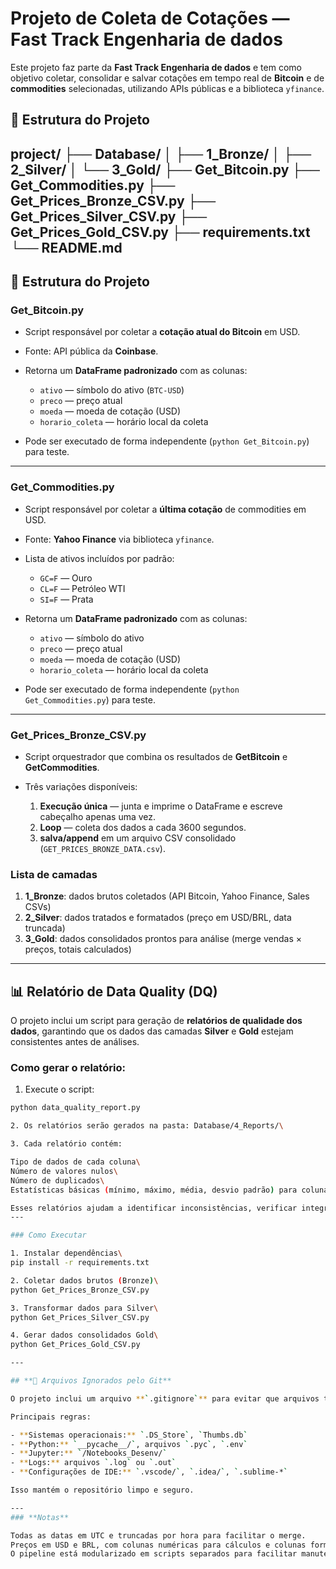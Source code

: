 # Projeto de Coleta de Cotações — Fast Track Engenharia de dados

Este projeto faz parte da **Fast Track Engenharia de dados** e tem como objetivo coletar, consolidar e salvar cotações em tempo real de **Bitcoin** e de **commodities** selecionadas, utilizando APIs públicas e a biblioteca `yfinance`.

## 📂 Estrutura do Projeto
project/
├── Database/
│ ├── 1_Bronze/
│ ├── 2_Silver/
│ └── 3_Gold/
├── Get_Bitcoin.py
├── Get_Commodities.py
├── Get_Prices_Bronze_CSV.py
├── Get_Prices_Silver_CSV.py
├── Get_Prices_Gold_CSV.py
├── requirements.txt
└── README.md
---

## 📂 Estrutura do Projeto

### **Get_Bitcoin.py**

* Script responsável por coletar a **cotação atual do Bitcoin** em USD.
* Fonte: API pública da **Coinbase**.
* Retorna um **DataFrame padronizado** com as colunas:

  * `ativo` — símbolo do ativo (`BTC-USD`)
  * `preco` — preço atual
  * `moeda` — moeda de cotação (USD)
  * `horario_coleta` — horário local da coleta
* Pode ser executado de forma independente (`python Get_Bitcoin.py`) para teste.

---

### **Get_Commodities.py**

* Script responsável por coletar a **última cotação** de commodities em USD.
* Fonte: **Yahoo Finance** via biblioteca `yfinance`.
* Lista de ativos incluídos por padrão:

  * `GC=F` — Ouro
  * `CL=F` — Petróleo WTI
  * `SI=F` — Prata

* Retorna um **DataFrame padronizado** com as colunas:

  * `ativo` — símbolo do ativo
  * `preco` — preço atual
  * `moeda` — moeda de cotação (USD)
  * `horario_coleta` — horário local da coleta
* Pode ser executado de forma independente (`python Get_Commodities.py`) para teste.

---

### **Get_Prices_Bronze_CSV.py**

* Script orquestrador que combina os resultados de **GetBitcoin** e **GetCommodities**.
* Três variações disponíveis:

  1. **Execução única** — junta e imprime o DataFrame e escreve cabeçalho apenas uma vez.
  2. **Loop** — coleta dos dados a cada 3600 segundos.
  3. **salva/append** em um arquivo CSV consolidado (`GET_PRICES_BRONZE_DATA.csv`).

### **Lista de camadas** 

  1. **1_Bronze**: dados brutos coletados (API Bitcoin, Yahoo Finance, Sales CSVs)
  2. **2_Silver**: dados tratados e formatados (preço em USD/BRL, data truncada)
  3. **3_Gold**: dados consolidados prontos para análise (merge vendas × preços, totais calculados)


---
## 📊 Relatório de Data Quality (DQ)

O projeto inclui um script para geração de **relatórios de qualidade dos dados**, garantindo que os dados das camadas **Silver** e **Gold** estejam consistentes antes de análises.

### Como gerar o relatório:

1. Execute o script:
```bash
python data_quality_report.py

2. Os relatórios serão gerados na pasta: Database/4_Reports/\

3. Cada relatório contém:

Tipo de dados de cada coluna\
Número de valores nulos\
Número de duplicados\
Estatísticas básicas (mínimo, máximo, média, desvio padrão) para colunas numéricas\

Esses relatórios ajudam a identificar inconsistências, verificar integridade e garantir que os dados estejam prontos para análise na camada Gold.
---

### Como Executar

1. Instalar dependências\
pip install -r requirements.txt

2. Coletar dados brutos (Bronze)\
python Get_Prices_Bronze_CSV.py

3. Transformar dados para Silver\
python Get_Prices_Silver_CSV.py

4. Gerar dados consolidados Gold\
python Get_Prices_Gold_CSV.py

---

## **🚫 Arquivos Ignorados pelo Git**

O projeto inclui um arquivo **`.gitignore`** para evitar que arquivos temporários, dados brutos ou informações sensíveis sejam versionados.  

Principais regras:

- **Sistemas operacionais:** `.DS_Store`, `Thumbs.db`  
- **Python:** `__pycache__/`, arquivos `.pyc`, `.env`  
- **Jupyter:** `/Notebooks_Desenv/`  
- **Logs:** arquivos `.log` ou `.out`  
- **Configurações de IDE:** `.vscode/`, `.idea/`, `.sublime-*`  

Isso mantém o repositório limpo e seguro.

---
### **Notas** 

Todas as datas em UTC e truncadas por hora para facilitar o merge.
Preços em USD e BRL, com colunas numéricas para cálculos e colunas formatadas para visualização.
O pipeline está modularizado em scripts separados para facilitar manutenção e extensibilidade.